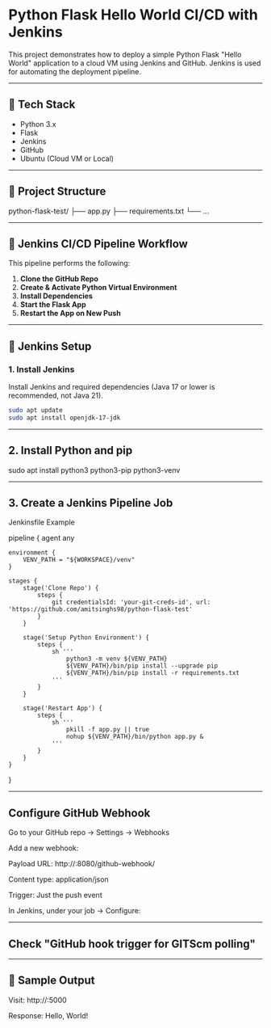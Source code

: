 # Python Flask Hello World CI/CD with Jenkins

This project demonstrates how to deploy a simple Python Flask "Hello World" application to a cloud VM using Jenkins and GitHub. Jenkins is used for automating the deployment pipeline.

---

## 🧰 Tech Stack

- Python 3.x
- Flask
- Jenkins
- GitHub
- Ubuntu (Cloud VM or Local)

---

## 📂 Project Structure

python-flask-test/
├── app.py
├── requirements.txt
└── ...


---

## 🚀 Jenkins CI/CD Pipeline Workflow

This pipeline performs the following:

1. **Clone the GitHub Repo**
2. **Create & Activate Python Virtual Environment**
3. **Install Dependencies**
4. **Start the Flask App**
5. **Restart the App on New Push**

---

## 🔧 Jenkins Setup

### 1. Install Jenkins

Install Jenkins and required dependencies (Java 17 or lower is recommended, not Java 21).

```bash
sudo apt update
sudo apt install openjdk-17-jdk
```
---

## 2. Install Python and pip
sudo apt install python3 python3-pip python3-venv

---

## 3. Create a Jenkins Pipeline Job
Jenkinsfile Example

pipeline {
    agent any

    environment {
        VENV_PATH = "${WORKSPACE}/venv"
    }

    stages {
        stage('Clone Repo') {
            steps {
                git credentialsId: 'your-git-creds-id', url: 'https://github.com/amitsinghs98/python-flask-test'
            }
        }

        stage('Setup Python Environment') {
            steps {
                sh '''
                    python3 -m venv ${VENV_PATH}
                    ${VENV_PATH}/bin/pip install --upgrade pip
                    ${VENV_PATH}/bin/pip install -r requirements.txt
                '''
            }
        }

        stage('Restart App') {
            steps {
                sh '''
                    pkill -f app.py || true
                    nohup ${VENV_PATH}/bin/python app.py &
                '''
            }
        }
    }
}

---

## Configure GitHub Webhook
Go to your GitHub repo → Settings → Webhooks

Add a new webhook:

Payload URL: http://<your-server-ip>:8080/github-webhook/

Content type: application/json

Trigger: Just the push event

In Jenkins, under your job → Configure:

---

## Check "GitHub hook trigger for GITScm polling"

---

## 🐍 Sample Output
Visit: http://<your-server-ip>:5000

Response:
Hello, World!



